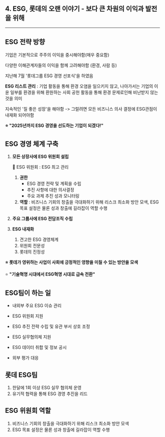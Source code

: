 ## 4. ESG, 롯데의 오랜 이야기 - 보다 큰 차원의 이익과 발전을 위해

---



## ESG 전략 방향

기업은 기본적으로 주주의 이익을 중시해야함(매우 중요함)

다양한 이해관계자들의 이익을 함께 고려해야함 (환경, 사람 등)

지난해 7월 '롯데그룹 ESG 경영 선포식'을 하였음 



**ESG 리스트 관리** : 기업 활동을 통해 환경 오염을 일으키지 않고, 나아가서는 기업의 이윤 일부를 환경을 위해 환원하는 사회 공헌 활동을 통해 환경 문제로인해 비난받지 않는 것을 의미

지속적인 '질 좋은 성장'을 해야함 -> 그럴려면 모든 비즈니스 의사 결정에 ESG관점이 내재화 되어야함

**:star: "2025년까지 ESG 경영을 선도하는 기업이 되겠다!"**



## ESG 경영 체계 구축

1. **모든 상장사에 ESG 위원회 설립**

   :information_desk_person: ESG 위원회 : ESG 최고 관리

   1. **권한**
      * ESG 경영 전략 및 계획을 수립
      * 추진 사항에 대한 의사결정
      * 주요 과제 추진 성과 모니터링
   2. **역할**  : 비즈니스 기회의 창출을 극대화하기 위해 리스크 최소화 방안 모색, ESG 목표 설정은 물론 성과 창출에 길라잡이 역할 수행

2. **주요 그룹사에 ESG 전담조직 수립**

3. **ESG 내재화**

   1. 견고한 ESG 경영체계
   2. 위원회 전문성
   3. 롯데의 진정성

**:star: 롯데가 영위하는 사업이 사회에 긍정적인 영향을 미칠 수 있는 방안을 모색**

:star: **"기술혁명 시대에서 ESG혁명 시대로 급속 전환"**



## ESG팀이 하는 일

* 내외부 주요 ESG 이슈 관리

* ESG 위원회 지원

* ESG 추진 전략 수립 및 유관 부서 상호 조정

* ESG 실무협의체 지원

* ESG 데이터 취합 및 정보 공시

* 외부 평가 대응



## 롯데 ESG팀

1. 한달에 1회 이상 ESG 실무 협의체 운영
2. 유기적 협력을 통해 ESG 경영 추진을 리드



## ESG 위원회 역할

1. 비즈니스 기회의 창출을 극대화하기 위해 리스크 최소화 방안 모색
2. ESG 목표 설정은 물론 성과 창출에 길라잡이 역할 수행